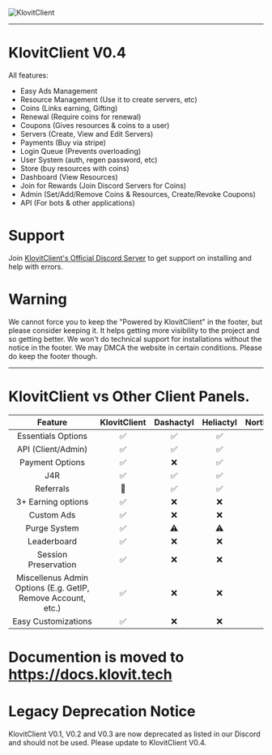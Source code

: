 ![KlovitClient](https://zexade.com/KlovitClient%20Logo.png)

<hr>

# KlovitClient V0.4

All features:
- Easy Ads Management
- Resource Management (Use it to create servers, etc)
- Coins (Links earning, Gifting)
- Renewal (Require coins for renewal)
- Coupons (Gives resources & coins to a user)
- Servers (Create, View and Edit Servers)
- Payments (Buy via stripe)
- Login Queue (Prevents overloading)
- User System (auth, regen password, etc)
- Store (buy resources with coins)
- Dashboard (View Resources)
- Join for Rewards (Join Discord Servers for Coins)
- Admin (Set/Add/Remove Coins & Resources, Create/Revoke Coupons)
- API (For bots & other applications)
# Support
Join [KlovitClient's Official Discord Server](https://discord.gg/grrRKuyyyE) to get support on installing and help with errors.
# Warning

We cannot force you to keep the "Powered by KlovitClient" in the footer, but please consider keeping it. It helps getting more visibility to the project and so getting better. We won't do technical support for installations without the notice in the footer. We may DMCA the website in certain conditions.
Please do keep the footer though.

<hr>

# KlovitClient vs Other Client Panels.

| Feature | KlovitClient | Dashactyl | Heliactyl | NorthClient  | HolaClient  | Meteor  |
| :---:   | :---: | :---: | :--: | :--: | :--: | :--: |
| Essentials Options |✅|✅|✅|✅|✅|✅|
| API (Client/Admin) |✅|✅|✅|✅|✅|✅|
| Payment Options |✅|❌|✅|✅|❌|✅|
| J4R |✅|✅|✅|✅|✅|✅|
| Referrals |🔄|✅|✅|✅|✅|✅|
| 3+ Earning options |✅|❌|❌|❌|✅|✅|
| Custom Ads |✅|❌|❌|✅|✅|✅|
| Purge System |✅|⚠️|⚠️|⚠️|✅|✅|
| Leaderboard |✅|❌|❌|❌|❌|✅|
| Session Preservation |✅|❌|❌|❌|✅|✅|
| Miscellenus Admin Options (E.g. GetIP, Remove Account, etc.) |✅|❌|❌|❌|✅|✅|
| Easy Customizations |✅|❌|❌|❌|❌|✅|


# Documention is moved to https://docs.klovit.tech

# Legacy Deprecation Notice

KlovitClient V0.1, V0.2 and V0.3 are now deprecated as listed in our Discord and should not be used.
Please update to KlovitClient V0.4.
